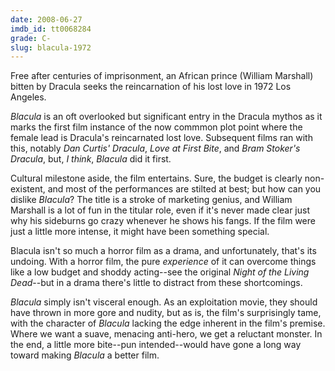 ```yaml
---
date: 2008-06-27
imdb_id: tt0068284
grade: C-
slug: blacula-1972
---
```


Free after centuries of imprisonment, an African prince (William Marshall) bitten by Dracula seeks
the reincarnation of his lost love in 1972 Los Angeles.

_Blacula_ is an oft overlooked but significant entry in the Dracula mythos as it marks the first film instance of the now commmon plot point where the female lead is Dracula's reincarnated lost love. Subsequent films ran with this, notably <span data-imdb-id="tt0070003">_Dan Curtis' Dracula_</span>, <span data-imdb-id="tt0079489">_Love at First Bite_</span>, and <span data-imdb-id="tt0103874">_Bram Stoker's Dracula_</span>, but, _I think_, _Blacula_ did it first.

Cultural milestone aside, the film entertains. Sure, the budget is clearly non-existent, and most of the performances are stilted at best; but how can you dislike _Blacula_? The title is a stroke of marketing genius, and William Marshall is a lot of fun in the titular role, even if it's never made clear just why his sideburns go crazy whenever he shows his fangs. If the film were just a little more intense, it might have been something special.

Blacula isn't so much a horror film as a drama, and unfortunately, that's its undoing. With a horror film, the pure _experience_ of it can overcome things like a low budget and shoddy acting--see the original <span data-imdb-id="tt0063350">_Night of the Living Dead_</span>--but in a drama there's little to distract from these shortcomings.

_Blacula_ simply isn't visceral enough. As an exploitation movie, they should have thrown in more gore and nudity, but as is, the film's surprisingly tame, with the character of _Blacula_ lacking the edge inherent in the film's premise. Where we want a suave, menacing anti-hero, we get a reluctant monster. In the end, a little more bite--pun intended--would have gone a long way toward making _Blacula_ a better film.
